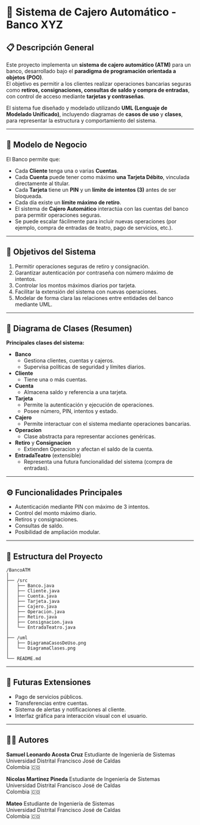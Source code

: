 # 🏦 Sistema de Cajero Automático - Banco XYZ

## 📋 Descripción General
Este proyecto implementa un **sistema de cajero automático (ATM)** para un banco, desarrollado bajo el **paradigma de programación orientada a objetos (POO)**.  
El objetivo es permitir a los clientes realizar operaciones bancarias seguras como **retiros, consignaciones, consultas de saldo y compra de entradas**, con control de acceso mediante **tarjetas y contraseñas**.

El sistema fue diseñado y modelado utilizando **UML (Lenguaje de Modelado Unificado)**, incluyendo diagramas de **casos de uso** y **clases**, para representar la estructura y comportamiento del sistema.

---

## 🧩 Modelo de Negocio

El Banco permite que:
- Cada **Cliente** tenga una o varias **Cuentas**.
- Cada **Cuenta** puede tener como máximo **una Tarjeta Débito**, vinculada directamente al titular.
- Cada **Tarjeta** tiene un **PIN** y un **límite de intentos (3)** antes de ser bloqueada.
- Cada día existe un **límite máximo de retiro**.
- El sistema de **Cajero Automático** interactúa con las cuentas del banco para permitir operaciones seguras.
- Se puede escalar fácilmente para incluir nuevas operaciones (por ejemplo, compra de entradas de teatro, pago de servicios, etc.).

---

## 🎯 Objetivos del Sistema

1. Permitir operaciones seguras de retiro y consignación.
2. Garantizar autenticación por contraseña con número máximo de intentos.
3. Controlar los montos máximos diarios por tarjeta.
4. Facilitar la extensión del sistema con nuevas operaciones.
5. Modelar de forma clara las relaciones entre entidades del banco mediante UML.

---

## 🧱 Diagrama de Clases (Resumen)

**Principales clases del sistema:**

- **Banco**
  - Gestiona clientes, cuentas y cajeros.
  - Supervisa políticas de seguridad y límites diarios.
- **Cliente**
  - Tiene una o más cuentas.
- **Cuenta**
  - Almacena saldo y referencia a una tarjeta.
- **Tarjeta**
  - Permite la autenticación y ejecución de operaciones.
  - Posee número, PIN, intentos y estado.
- **Cajero**
  - Permite interactuar con el sistema mediante operaciones bancarias.
- **Operacion**
  - Clase abstracta para representar acciones genéricas.
- **Retiro** y **Consignacion**
  - Extienden Operacion y afectan el saldo de la cuenta.
- **EntradaTeatro** (extensible)
  - Representa una futura funcionalidad del sistema (compra de entradas).

---

## ⚙️ Funcionalidades Principales

- Autenticación mediante PIN con máximo de 3 intentos.
- Control del monto máximo diario.
- Retiros y consignaciones.
- Consultas de saldo.
- Posibilidad de ampliación modular.

---

## 🧠 Estructura del Proyecto

```
/BancoATM
│
├── /src
│   ├── Banco.java
│   ├── Cliente.java
│   ├── Cuenta.java
│   ├── Tarjeta.java
│   ├── Cajero.java
│   ├── Operacion.java
│   ├── Retiro.java
│   ├── Consignacion.java
│   └── EntradaTeatro.java
│
├── /uml
│   ├── DiagramaCasosDeUso.png
│   └── DiagramaClases.png
│
└── README.md
```

---

## 🚀 Futuras Extensiones

- Pago de servicios públicos.
- Transferencias entre cuentas.
- Sistema de alertas y notificaciones al cliente.
- Interfaz gráfica para interacción visual con el usuario.

---

## 🧑‍💻 Autores
**Samuel Leonardo Acosta Cruz**
Estudiante de Ingeniería de Sistemas  
Universidad Distrital Francisco José de Caldas  
Colombia 🇨🇴

**Nicolas Martínez Pineda**
Estudiante de Ingeniería de Sistemas  
Universidad Distrital Francisco José de Caldas  
Colombia 🇨🇴

**Mateo**
Estudiante de Ingeniería de Sistemas  
Universidad Distrital Francisco José de Caldas  
Colombia 🇨🇴


